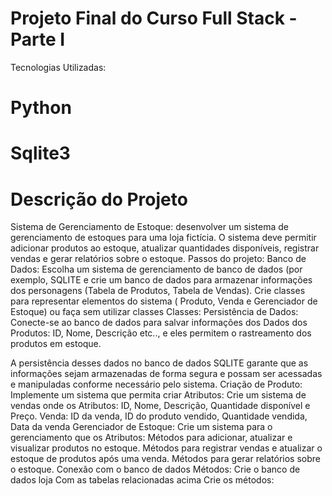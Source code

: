 # Projeto Final do Curso Full Stack - Parte I

Tecnologias Utilizadas:

# Python
# Sqlite3

# Descrição do Projeto

Sistema de Gerenciamento de Estoque: desenvolver um sistema de gerenciamento de estoques para uma loja fictícia. O sistema deve permitir adicionar produtos ao estoque, atualizar quantidades disponíveis, registrar vendas e gerar relatórios sobre o estoque.
Passos do projeto: Banco de Dados: 
Escolha um sistema de gerenciamento de banco de dados (por exemplo, SQLITE e crie um banco de dados para armazenar informações dos personagens (Tabela de Produtos, Tabela de Vendas). 
Crie classes para representar elementos do sistema ( Produto, Venda e Gerenciador de Estoque) ou faça sem utilizar classes
Classes:
Persistência de Dados: 
Conecte-se ao banco de dados para salvar informações dos Dados dos Produtos: ID, Nome, Descrição etc.., e eles permitem o rastreamento dos produtos em estoque. 

A persistência desses dados no banco de dados SQLITE garante que as informações sejam armazenadas de forma segura e possam ser acessadas e manipuladas conforme necessário pelo sistema.
Criação de Produto: 
Implemente um sistema que permita criar Atributos: 
Crie um sistema de vendas onde os Atributos: 
ID, Nome, Descrição, Quantidade disponível e Preço. Venda: 
ID da venda, ID do produto vendido, Quantidade vendida, Data da venda
Gerenciador de Estoque: 
Crie um sistema para o gerenciamento que os Atributos: 
Métodos para adicionar, atualizar e visualizar produtos no estoque. 
Métodos para registrar vendas e atualizar o estoque de produtos após uma venda. 
Métodos para gerar relatórios sobre o estoque.
Conexão com o banco de dados Métodos:
Crie o banco de dados loja
Com as tabelas relacionadas acima
Crie os métodos:

